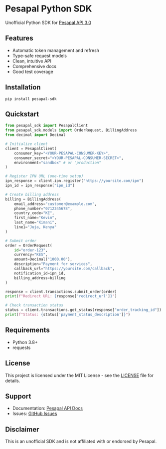 # Pesapal Python SDK

Unofficial Python SDK for [Pesapal API 3.0](https://developer.pesapal.com/how-to-integrate/e-commerce/api-30-json/api-reference)

## Features

-   Automatic token management and refresh
-   Type-safe request models
-   Clean, intuitive API
-   Comprehensive docs
-   Good test coverage

## Installation

```
pip install pesapal-sdk
```

## Quickstart

```python
from pesapal_sdk import PesapalClient
from pesapal_sdk.models import OrderRequest, BillingAddress
from decimal import Decimal

# Initialize client
client = PesapalClient(
    consumer_key="<YOUR-PESAPAL-CONSUMER-KEY>",
    consumer_secret="<YOUR-PESAPAL-CONSUMER-SECRET>",
    environment="sandbox" # or "production"
)

# Register IPN URL (one-time setup)
ipn_response = client.ipn.register("https://yoursite.com/ipn")
ipn_id = ipn_response["ipn_id"]

# Create billing address
billing = BillingAddress(
    email_address="customer@example.com",
    phone_number="0712345678",
    country_code="KE",
    first_name="Kevin",
    last_name="Kimani",
    line1="Juja, Kenya"
)

# Submit order
order = OrderRequest(
    id="order-123",
    currency="KES",
    amount=Decimal("1000.00"),
    description="Payment for services",
    callback_url="https://yoursite.com/callback",
    notification_id=ipn_id,
    billing_address=billing
)

response = client.transactions.submit_order(order)
print(f"Redirect URL: {response['redirect_url']}")

# Check transaction status
status = client.transactions.get_status(response["order_tracking_id"])
print(f"Status: {status['payment_status_description']}")
```

## Requirements

-   Python 3.8+
-   requests

## License

This project is licensed under the MIT License - see the [LICENSE](./LICENSE.md) file for details.

## Support

-   Documentation: [Pesapal API Docs](https://developer.pesapal.com/how-to-integrate/e-commerce/api-30-json/api-reference)
-   Issues: [GitHub Issues](https://github.com/kimanikevin254/pesapal-python-sdk/issues)

## Disclaimer

This is an unofficial SDK and is not affiliated with or endorsed by Pesapal.
